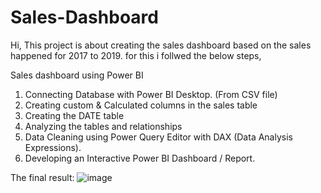 # Sales-Dashboard
Hi,
This project is about creating the sales dashboard based on the sales happened for 2017 to 2019. for this i follwed the below steps,

Sales dashboard using Power BI
1. Connecting Database with Power BI Desktop. (From CSV file)
2. Creating custom & Calculated columns in the sales table
3. Creating the DATE table
4. Analyzing the tables and relationships
5. Data Cleaning using Power Query Editor with DAX (Data Analysis Expressions).
6. Developing an Interactive Power BI Dashboard / Report.

The final result:
![image](https://user-images.githubusercontent.com/70705759/224627022-b24a3d22-8e84-46e7-b695-3a81d0e23f2b.png)
